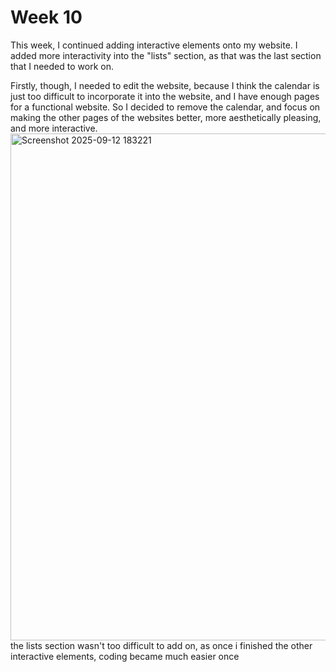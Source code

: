 # Week 10
This week, I continued adding interactive elements onto my website. I added more interactivity into the "lists" section, as that was the last section that I needed to work on. <p> Firstly, though, I needed to edit the website, because I think the calendar is just too difficult to incorporate it into the website, and I have enough pages for a functional website. So I decided to remove the calendar, and focus on making the other pages of the websites better, more aesthetically pleasing, and more interactive. <br> <img width="969" height="811" alt="Screenshot 2025-09-12 183221" src="https://github.com/user-attachments/assets/c2bebf3b-0014-4dcb-a0ea-1e9954c8f562" /> <br> the lists section wasn't too difficult to add on, as once i finished the other interactive elements, coding became much easier once

